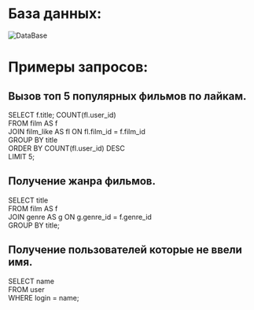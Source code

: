 # База данных:

![DataBase](https://user-images.githubusercontent.com/114740144/225637154-a16ff3e2-36fb-4756-a1c4-58a4e3131220.jpg)

# Примеры запросов: 
## Вызов топ 5 популярных фильмов по лайкам.
SELECT f.title; COUNT(fl.user_id)\
FROM film AS f\
JOIN film_like AS fl ON fl.film_id = f.film_id\
GROUP BY title\
ORDER BY COUNT(fl.user_id) DESC\
LIMIT 5;

## Получение жанра фильмов.
SELECT title\
FROM film AS f\
JOIN genre AS g ON g.genre_id = f.genre_id\
GROUP BY title;

## Получение пользователей которые не ввели имя.
SELECT name\
FROM user\
WHERE login = name;
